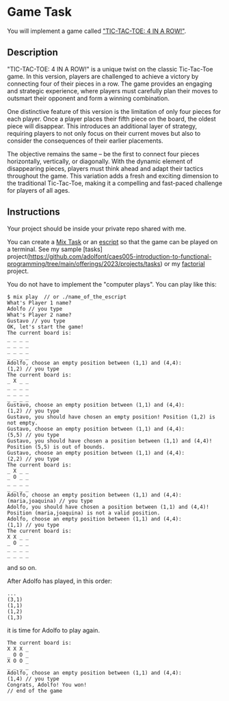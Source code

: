 # Game Task

You will implement a game called ["TIC-TAC-TOE: 4 IN A ROW!"](https://emu.edu/gaming-hub/tic-tac-toe).


## Description

"TIC-TAC-TOE: 4 IN A ROW!" is a unique twist on the classic Tic-Tac-Toe game. In this version, players are challenged to achieve a victory by connecting four of their pieces in a row. The game provides an engaging and strategic experience, where players must carefully plan their moves to outsmart their opponent and form a winning combination.

One distinctive feature of this version is the limitation of only four pieces for each player. Once a player places their fifth piece on the board, the oldest piece will disappear. This introduces an additional layer of strategy, requiring players to not only focus on their current moves but also to consider the consequences of their earlier placements.

The objective remains the same – be the first to connect four pieces horizontally, vertically, or diagonally. With the dynamic element of disappearing pieces, players must think ahead and adapt their tactics throughout the game. This variation adds a fresh and exciting dimension to the traditional Tic-Tac-Toe, making it a compelling and fast-paced challenge for players of all ages.


## Instructions

Your project should be inside your private repo shared with me.

You can create a [Mix Task](https://elixirschool.com/en/lessons/intermediate/mix_tasks) or an [escript](https://elixirschool.com/en/lessons/intermediate/escripts) so that the game can be played on a terminal. See my sample [tasks] project(https://github.com/adolfont/caes005-introduction-to-functional-programming/tree/main/offerings/2023/projects/tasks) or my [factorial](https://github.com/adolfont/caes005-introduction-to-functional-programming/tree/main/offerings/2023/projects/factorial) project.

You do not have to implement the "computer plays". You can play like this:

```
$ mix play  // or ./name_of_the_escript 
What's Player 1 name?
Adolfo // you type
What's Player 2 name?
Gustavo // you type
OK, let's start the game!
The current board is:
_ _ _ _
_ _ _ _
_ _ _ _
_ _ _ _ 
Adolfo, choose an empty position between (1,1) and (4,4):
(1,2) // you type
The current board is:
_ X _ _
_ _ _ _
_ _ _ _
_ _ _ _ 
Gustavo, choose an empty position between (1,1) and (4,4):
(1,2) // you type
Gustavo, you should have chosen an empty position! Position (1,2) is not empty.
Gustavo, choose an empty position between (1,1) and (4,4):
(5,5) // you type
Gustavo, you should have chosen a position between (1,1) and (4,4)! Position (5,5) is out of bounds.
Gustavo, choose an empty position between (1,1) and (4,4):
(2,2) // you type
The current board is:
_ X _ _
_ O _ _
_ _ _ _
_ _ _ _ 
Adolfo, choose an empty position between (1,1) and (4,4):
(maria,joaquina) // you type
Adolfo, you should have chosen a position between (1,1) and (4,4)! Position (maria,joaquina) is not a valid position.
Adolfo, choose an empty position between (1,1) and (4,4):
(1,1) // you type
The current board is:
X X _ _
_ O _ _
_ _ _ _
_ _ _ _ 
```

and so on.

After Adolfo has played, in this order:
```
...
(3,1)
(1,1)
(1,2)
(1,3)
```

it is time for Adolfo to play again.

```
The current board is:
X X X _
_ O O _
X O O _
_ _ _ _ 
Adolfo, choose an empty position between (1,1) and (4,4):
(1,4) // you type
Congrats, Adolfo! You won!
// end of the game
```


